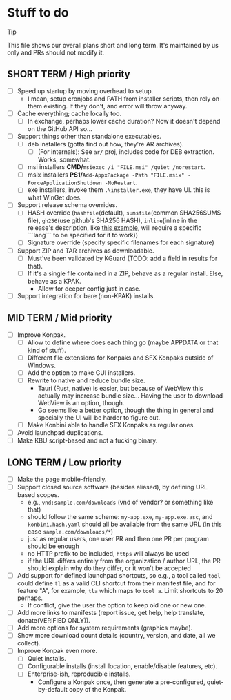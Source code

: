 <!-- markdownlint-disable md007 -->

# Stuff to do

> [!TIP]
> This file shows our overall plans short and long term.
> It's maintained by us only and PRs should not modify it.

## SHORT TERM / High priority

- [ ] Speed up startup by moving overhead to setup.
    - I mean, setup cronjobs and PATH from installer scripts, then rely on them existing. If they don't, and error will throw anyway.
- [ ] Cache everything; cache locally too.
    - [ ] In exchange, perhaps lower cache duration? Now it doesn't depend on the GitHub API so...
- [ ] Support things other than standalone executables.
    - [ ] deb installers (gotta find out how, they're AR archives).
        - [ ] (For internals): See `ar/` proj, includes code for DEB extraction. Works, somewhat.
    - [ ] msi installers **CMD/**`msiexec /i "FILE.msi" /quiet /norestart`.
    - [ ] msix installers **PS1/**`Add-AppxPackage -Path "FILE.msix" -ForceApplicationShutdown -NoRestart`.
    - [ ] exe installers, invoke them `.\installer.exe`, they have UI. this is what WinGet does.
- [ ] Support release schema overrides.
    - [ ] HASH override (`hashfile`(default), `sumsfile`(common SHA256SUMS file), `gh256`(use github's SHA256 HASH), `inline`(inline in the release's description, like [this example](https://github.com/danirod/cartero/releases/tag/v0.2.4), will require a specific \`\`\`lang\`\`\` to be specified for it to work))
    - [ ] Signature override (specify specific filenames for each signature)
- [ ] Support ZIP and TAR archives as downloadable.
    - [ ] Must've been validated by KGuard (TODO: add a field in results for that).
    - [ ] If it's a single file contained in a ZIP, behave as a regular install. Else, behave as a KPAK.
        - Allow for deeper config just in case.
- [ ] Support integration for bare (non-KPAK) installs.

## MID TERM / Mid priority

- [ ] Improve Konpak.
    - [ ] Allow to define where does each thing go (maybe APPDATA or that kind of stuff).
    - [ ] Different file extensions for Konpaks and SFX Konpaks outside of Windows.
    - [ ] Add the option to make GUI installers.
    - [ ] Rewrite to native and reduce bundle size.
        - Tauri (Rust, native) is easier, but because of WebView this actually may increase bundle size... Having the user to download WebView is an option, though.
        - Go seems like a better option, though the thing in general and specially the UI will be harder to figure out.
    - [ ] Make Konbini able to handle SFX Konpaks as regular ones.
- [ ] Avoid launchpad duplications.
- [ ] Make KBU script-based and not a fucking binary.

## LONG TERM / Low priority

- [ ] Make the page mobile-friendly.
- [ ] Support closed source software (besides aliased), by defining URL based scopes.
    - e.g., `vnd:sample.com/downloads` (vnd of vendor? or something like that)
    - should follow the same scheme: `my-app.exe`, `my-app.exe.asc`, and `konbini.hash.yaml` should all be available from the same URL (in this case `sample.com/downloads/*`)
    - just as regular users, one user PR and then one PR per program should be enough
    - no HTTP prefix to be included, `https` will always be used
    - if the URL differs entirely from the organization / author URL, the PR should explain why do they differ, or it won't be accepted
- [ ] Add support for defined launchpad shortcuts, so e.g., a tool called `tool` could define `tl` as a valid CLI shortcut from their manifest file, and for feature "A", for example, `tla` which maps to `tool a`. Limit shortcuts to 20 perhaps.
    - If conflict, give the user the option to keep old one or new one.
- [ ] Add more links to manifests (report issue, get help, help translate, donate(VERIFIED ONLY)).
- [ ] Add more options for system requirements (graphics maybe).
- [ ] Show more download count details (country, version, and date, all we collect).
- [ ] Improve Konpak even more.
    - [ ] Quiet installs.
    - [ ] Configurable installs (install location, enable/disable features, etc).
    - [ ] Enterprise-ish, reproducible installs.
        - Configure a Konpak once, then generate a pre-configured, quiet-by-default copy of the Konpak.

